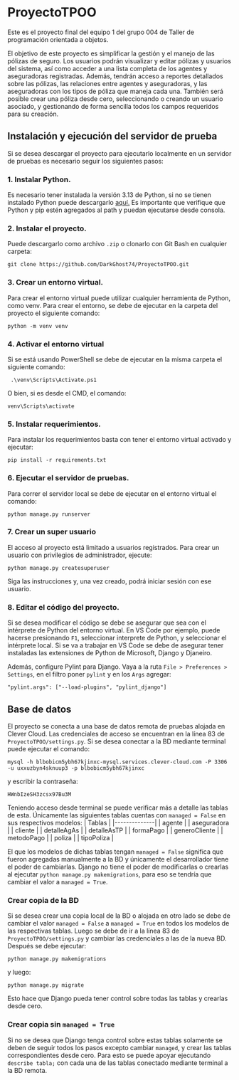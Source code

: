 # ProyectoTPOO
Este es el proyecto final del equipo 1 del grupo 004 de Taller de programación orientada a objetos.

El objetivo de este proyecto es simplificar la gestión y el manejo de las pólizas de seguro.
Los usuarios podrán visualizar y editar pólizas y usuarios del sistema, así como acceder a una lista completa de los agentes y aseguradoras registradas.
Además, tendrán acceso a reportes detallados sobre las pólizas, las relaciones entre agentes y aseguradoras, y las aseguradoras con los tipos de póliza que maneja cada una.
También será posible crear una póliza desde cero, seleccionando o creando un usuario asociado, y gestionando de forma sencilla todos los campos requeridos para su creación.

## Instalación y ejecución del servidor de prueba
Si se desea descargar el proyecto para ejecutarlo localmente en un servidor de pruebas es necesario seguir los siguientes pasos:

### 1. Instalar Python.
Es necesario tener instalada la versión 3.13 de Python, si no se tienen instalado Python puede descargarlo [aquí.](https://www.python.org/downloads/) Es importante que verifique que Python y pip estén agregados al path y puedan ejecutarse desde consola.

### 2. Instalar el proyecto.
Puede descargarlo como archivo `.zip` o clonarlo con Git Bash en cualquier carpeta:
``` 
git clone https://github.com/DarkGhost74/ProyectoTPOO.git
```

### 3. Crear un entorno virtual.
Para crear el entorno virtual puede utilizar cualquier herramienta de Python, como venv. Para crear el entorno, se debe de ejecutar en la carpeta del proyecto el siguiente comando:
``` 
python -m venv venv
```

### 4. Activar el entorno virtual
Si se está usando PowerShell se debe de ejecutar en la misma carpeta el siguiente comando:
```
 .\venv\Scripts\Activate.ps1
```
O bien, si es desde el CMD, el comando:
```
venv\Scripts\activate
```

### 5. Instalar requerimientos.
Para instalar los requerimientos basta con tener el entorno virtual activado y ejecutar:
```
pip install -r requirements.txt
```

### 6. Ejecutar el servidor de pruebas.
Para correr el servidor local se debe de ejecutar en el entorno virtual el comando:
```
python manage.py runserver
```

### 7. Crear un super usuario
El acceso al proyecto está limitado a usuarios registrados.
Para crear un usuario con privilegios de administrador, ejecute:
```
python manage.py createsuperuser
```
Siga las instrucciones y, una vez creado, podrá iniciar sesión con ese usuario.

### 8. Editar el código del proyecto.
Si se desea modificar el código se debe se asegurar que sea con el intérprete de Python del entorno virtual. En VS Code por ejemplo, puede hacerse presionando `F1`, seleccionar interprete de Python, y seleccionar el intérprete local. Si se va a trabajar en VS Code se debe de asegurar tener instaladas las extensiones de Python de Microsoft, Django y Djaneiro.

Además, configure Pylint para Django. Vaya a la ruta `File > Preferences > Settings`, en el filtro poner `pylint` y en los `Args` agregar:
```
"pylint.args": ["--load-plugins", "pylint_django"]
```

## Base de datos
El proyecto se conecta a una base de datos remota de pruebas alojada en Clever Cloud. Las credenciales de acceso se encuentran en la línea 83 de `ProyectoTPOO/settings.py`.
Si se desea conectar a la BD mediante terminal puede ejecutar el comando:
```
mysql -h blbobicm5ybh67kjinxc-mysql.services.clever-cloud.com -P 3306 -u uxxuzbyn4sknuup3 -p blbobicm5ybh67kjinxc
```
y escribir la contraseña:
```
HWnbIzeSH3zcsx97Bu3M
```
Teniendo acceso desde terminal se puede verificar más a detalle las tablas de esta. Únicamente las siguientes tablas cuentas con `managed = False` en sus respectivos modelos:
| Tablas |
|--------------|
| agente |
| aseguradora |
| cliente |
| detalleAgAs |
| detalleAsTP |
| formaPago |
| generoCliente |
| metodoPago |
| poliza |
| tipoPoliza  |

El que los modelos de dichas tablas tengan `managed = False` significa que fueron agregadas manualmente a la BD y únicamente el desarrollador tiene el poder de cambiarlas. Django no tiene el poder de modificarlas o crearlas al ejecutar `python manage.py makemigrations`, para eso se tendría que cambiar el valor a `managed = True`.

### Crear copia de la BD
Si se desea crear una copia local de la BD o alojada en otro lado se debe de cambiar el valor `managed = False` a `managed = True` en todos los modelos de las respectivas tablas. Luego se debe de ir a la línea 83 de `ProyectoTPOO/settings.py` y cambiar las credenciales a las de la nueva BD. Después se debe ejecutar:
```
python manage.py makemigrations
```
y luego:
```
python manage.py migrate
```
Esto hace que Django pueda tener control sobre todas las tablas y crearlas desde cero.

### Crear copia sin `managed = True`
Si no se desea que Django tenga control sobre estas tablas solamente se deben de seguir todos los pasos excepto cambiar `managed`, y crear las tablas correspondientes desde cero. Para esto se puede apoyar ejecutando `describe tabla;` con cada una de las tablas conectado mediante terminal a la BD remota.
